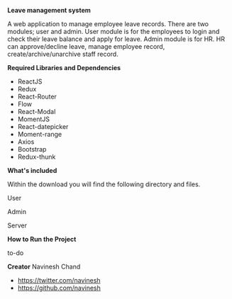 **Leave management system**

A web application to manage employee leave records. There are two modules; user and admin. User module is for the employees to login and check their leave balance and apply for leave. Admin module is for HR. HR can approve/decline leave, manage employee record, create/archive/unarchive staff record. 

**Required Libraries and Dependencies**

* ReactJS
* Redux
* React-Router
* Flow
* React-Modal
* MomentJS
* React-datepicker
* Moment-range
* Axios
* Bootstrap
* Redux-thunk

**What's included**

Within the download you will find the following directory and files.

User

Admin

Server

**How to Run the Project**

to-do

**Creator**
Navinesh Chand
* https://twitter.com/navinesh
* https://github.com/navinesh
